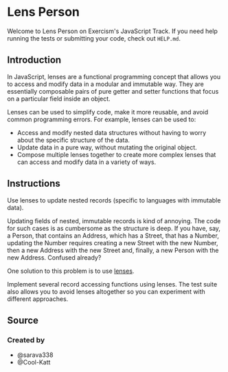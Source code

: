 # Lens Person

Welcome to Lens Person on Exercism's JavaScript Track.
If you need help running the tests or submitting your code, check out `HELP.md`.

## Introduction

In JavaScript, lenses are a functional programming concept that allows you to access and modify data in a modular and immutable way. They are essentially composable pairs of pure getter and setter functions that focus on a particular field inside an object.

Lenses can be used to simplify code, make it more reusable, and avoid common programming errors. For example, lenses can be used to:

- Access and modify nested data structures without having to worry about the specific structure of the data.
- Update data in a pure way, without mutating the original object.
- Compose multiple lenses together to create more complex lenses that can access and modify data in a variety of ways.

## Instructions

Use lenses to update nested records (specific to languages with immutable data).

Updating fields of nested, immutable records is kind of annoying.
The code for such cases is as cumbersome as the structure is deep.
If you have, say, a Person, that contains an Address, which has a Street, that has a Number, updating the Number requires creating a new Street with the new Number, then a new Address with the new Street and, finally, a new Person with the new Address.
Confused already?

One solution to this problem is to use [lenses][lenses].

Implement several record accessing functions using lenses.
The test suite also allows you to avoid lenses altogether so you can experiment with different approaches.

[lenses]: https://en.wikibooks.org/wiki/Haskell/Lenses_and_functional_references

## Source

### Created by

- @sarava338
- @Cool-Katt